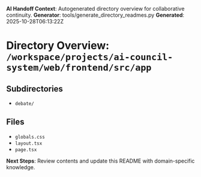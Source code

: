 <!-- AI-Handoff:START -->
**AI Handoff Context**: Autogenerated directory overview for collaborative continuity.
**Generator**: tools/generate_directory_readmes.py
**Generated**: 2025-10-28T06:13:22Z
<!-- AI-Handoff:END -->

# Directory Overview: `/workspace/projects/ai-council-system/web/frontend/src/app`

## Subdirectories
- `debate/`

## Files
- `globals.css`
- `layout.tsx`
- `page.tsx`

<!-- AI-Handoff:FOOTER-START -->
**Next Steps**: Review contents and update this README with domain-specific knowledge.
<!-- AI-Handoff:FOOTER-END -->
